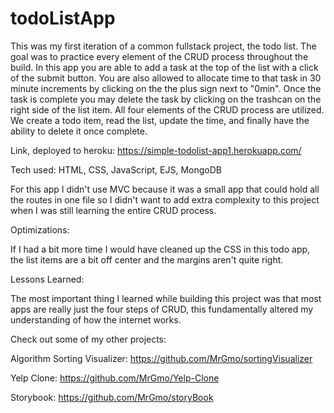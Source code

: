 # todoListApp

This was my first iteration of a common fullstack project, the todo list. The goal was to practice every element of the CRUD process throughout the build. In this app you are able to add a task at the top of the list with a click of the submit button. You are also allowed to allocate time to that task in 30 minute increments by clicking on the the plus sign next to "0min". Once the task is complete you may delete the task by clicking on the trashcan on the right side of the list item. All four elements of the CRUD process are utilized. We create a todo item, read the list, update the time, and finally have the ability to delete it once complete.

Link, deployed to heroku: https://simple-todolist-app1.herokuapp.com/

Tech used: HTML, CSS, JavaScript, EJS, MongoDB

For this app I didn't use MVC because it was a small app that could hold all the routes in one file so I didn't want to add extra complexity to this project when I was still learning the entire CRUD process.


Optimizations:

If I had a bit more time I would have cleaned up the CSS in this todo app, the list items are a bit off center and the margins aren't quite right.


Lessons Learned:

The most important thing I learned while building this project was that most apps are really just the four steps of CRUD, this fundamentally altered my understanding of how the internet works.

Check out some of my other projects:

Algorithm Sorting Visualizer: https://github.com/MrGmo/sortingVisualizer

Yelp Clone: https://github.com/MrGmo/Yelp-Clone

Storybook: https://github.com/MrGmo/storyBook
